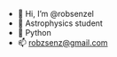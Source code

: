 - 👋 Hi, I’m @robsenzel
- 🚀 Astrophysics student
- 🐍 Python
- 📫 robzsenz@gmail.com

<!---
robsenzel/robsenzel is a ✨ special ✨ repository because its `README.md` (this file) appears on your GitHub profile.
You can click the Preview link to take a look at your changes.
--->
